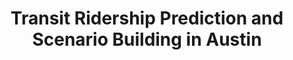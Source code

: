 ---
layout: page
title: Transit Ridership Prediction and Scenario Building in Austin
description: R, Random Forest, XGBoost, Scenario Testing
img: assets/img/tx.jpg
redirect: https://pennmusa.github.io/MUSA_801.io/project_17/index.html
importance: 2
category: Predictive Modeling and Analysis
---